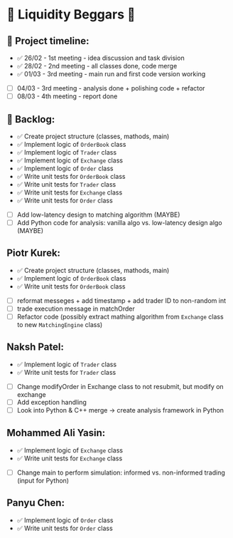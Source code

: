 # :rocket: Liquidity Beggars :rocket:

## :memo: Project timeline:

- ✅ 26/02 - 1st meeting - idea discussion and task division
- ✅ 28/02 - 2nd meeting - all classes done, code merge
- ✅ 01/03 - 3rd meeting - main run and first code version working
- [ ] 04/03 - 3rd meeting - analysis done + polishing code + refactor
- [ ] 08/03 - 4th meeting - report done

## :pushpin: Backlog:
- ✅ Create project structure (classes, mathods, main)
- ✅ Implement logic of `OrderBook` class
- ✅ Implement logic of `Trader` class 
- ✅ Implement logic of `Exchange` class  
- ✅ Implement logic of `Order` class
- ✅ Write unit tests for `OrderBook` class
- ✅ Write unit tests for `Trader` class
- ✅ Write unit tests for `Exchange` class
- ✅ Write unit tests for `Order` class
- [ ] Add low-latency design to matching algorithm (MAYBE)
- [ ] Add Python code for analysis: vanilla algo vs. low-latency design algo (MAYBE)
 
## Piotr Kurek:
- ✅ Create project structure (classes, mathods, main)
- ✅ Implement logic of `OrderBook` class
- ✅ Write unit tests for `OrderBook` class
- [ ] reformat messeges + add timestamp + add trader ID to non-random int
- [ ] trade execution message in matchOrder
- [ ] Refactor code (possibly extract mathing algorithm from `Exchange` class to new `MatchingEngine` class)

## Naksh Patel:
- ✅ Implement logic of `Trader` class
- ✅ Write unit tests for `Trader` class
- [ ] Change modifyOrder in Exchange class to not resubmit, but modify on exchange
- [ ] Add exception handling
- [ ] Look into Python & C++ merge -> create analysis framework in Python

## Mohammed Ali Yasin:
- ✅ Implement logic of `Exchange` class
- ✅ Write unit tests for `Exchange` class
- [ ] Change main to perform simulation: informed vs. non-informed trading (input for Python)

## Panyu Chen:
- ✅ Implement logic of `Order` class
- ✅ Write unit tests for `Order` class


